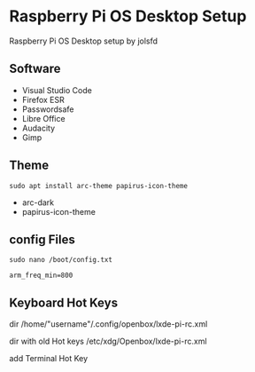 # Raspberry Pi OS Desktop Setup
Raspberry Pi OS Desktop setup by jolsfd

## Software
* Visual Studio Code
* Firefox ESR
* Passwordsafe
* Libre Office
* Audacity
* Gimp

## Theme

`sudo apt install arc-theme papirus-icon-theme`

* arc-dark
* papirus-icon-theme

## config Files

`sudo nano /boot/config.txt`

`arm_freq_min=800`

## Keyboard Hot Keys

dir /home/"username"/.config/openbox/lxde-pi-rc.xml

dir with old Hot keys /etc/xdg/Openbox/lxde-pi-rc.xml

add Terminal Hot Key
